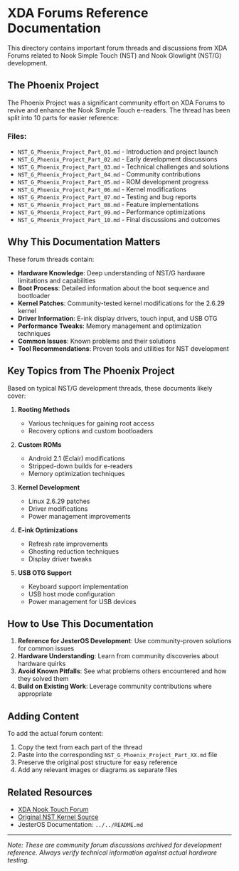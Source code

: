 # XDA Forums Reference Documentation

This directory contains important forum threads and discussions from XDA Forums related to Nook Simple Touch (NST) and Nook Glowlight (NST/G) development.

## The Phoenix Project

The Phoenix Project was a significant community effort on XDA Forums to revive and enhance the Nook Simple Touch e-readers. The thread has been split into 10 parts for easier reference:

### Files:
- `NST_G_Phoenix_Project_Part_01.md` - Introduction and project launch
- `NST_G_Phoenix_Project_Part_02.md` - Early development discussions
- `NST_G_Phoenix_Project_Part_03.md` - Technical challenges and solutions
- `NST_G_Phoenix_Project_Part_04.md` - Community contributions
- `NST_G_Phoenix_Project_Part_05.md` - ROM development progress
- `NST_G_Phoenix_Project_Part_06.md` - Kernel modifications
- `NST_G_Phoenix_Project_Part_07.md` - Testing and bug reports
- `NST_G_Phoenix_Project_Part_08.md` - Feature implementations
- `NST_G_Phoenix_Project_Part_09.md` - Performance optimizations
- `NST_G_Phoenix_Project_Part_10.md` - Final discussions and outcomes

## Why This Documentation Matters

These forum threads contain:
- **Hardware Knowledge**: Deep understanding of NST/G hardware limitations and capabilities
- **Boot Process**: Detailed information about the boot sequence and bootloader
- **Kernel Patches**: Community-tested kernel modifications for the 2.6.29 kernel
- **Driver Information**: E-ink display drivers, touch input, and USB OTG
- **Performance Tweaks**: Memory management and optimization techniques
- **Common Issues**: Known problems and their solutions
- **Tool Recommendations**: Proven tools and utilities for NST development

## Key Topics from The Phoenix Project

Based on typical NST/G development threads, these documents likely cover:

1. **Rooting Methods**
   - Various techniques for gaining root access
   - Recovery options and custom bootloaders

2. **Custom ROMs**
   - Android 2.1 (Eclair) modifications
   - Stripped-down builds for e-readers
   - Memory optimization techniques

3. **Kernel Development**
   - Linux 2.6.29 patches
   - Driver modifications
   - Power management improvements

4. **E-ink Optimizations**
   - Refresh rate improvements
   - Ghosting reduction techniques
   - Display driver tweaks

5. **USB OTG Support**
   - Keyboard support implementation
   - USB host mode configuration
   - Power management for USB devices

## How to Use This Documentation

1. **Reference for JesterOS Development**: Use community-proven solutions for common issues
2. **Hardware Understanding**: Learn from community discoveries about hardware quirks
3. **Avoid Known Pitfalls**: See what problems others encountered and how they solved them
4. **Build on Existing Work**: Leverage community contributions where appropriate

## Adding Content

To add the actual forum content:
1. Copy the text from each part of the thread
2. Paste into the corresponding `NST_G_Phoenix_Project_Part_XX.md` file
3. Preserve the original post structure for easy reference
4. Add any relevant images or diagrams as separate files

## Related Resources

- [XDA Nook Touch Forum](https://forum.xda-developers.com/nook-touch)
- [Original NST Kernel Source](https://github.com/barnes-n-noble/nook-kernel)
- JesterOS Documentation: `../../README.md`

---

*Note: These are community forum discussions archived for development reference. Always verify technical information against actual hardware testing.*